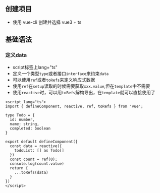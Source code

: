 ## 创建项目

- 使用 vue-cli 创建并选择 vue3 + ts

## 基础语法

### 定义data

- script标签上lang="ts"
- 定义一个类型`type`或者接口`interface`来约束`data`
- 可以使用`ref`或者`toRefs`来定义响应式数据
- 使用`ref`在`setup`读取的时候需要获取`xxx.value`,但在`template`中不需要
- 使用`reactive`时，可以用`toRefs`解构导出，在`template`就可以直接使用了

```vue
<script lang="ts">
import { defineComponent, reactive, ref, toRefs } from 'vue';

type Todo = {
  id: number,
  name: string,
  completed: boolean
}

export default defineComponent({
  const data = reactive({
    todoList: [] as Todo[]
  })
  const count = ref(0);
  console.log(count.value)
  return {
    ...toRefs(data)
  }
})
</script>
```

